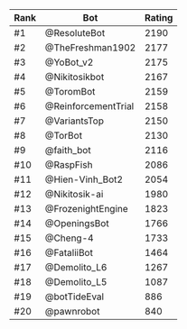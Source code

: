 Rank|Bot|Rating
---|---|---
#1|@ResoluteBot|2190
#2|@TheFreshman1902|2177
#3|@YoBot_v2|2175
#4|@Nikitosikbot|2167
#5|@ToromBot|2159
#6|@ReinforcementTrial|2158
#7|@VariantsTop|2150
#8|@TorBot|2130
#9|@faith_bot|2116
#10|@RaspFish|2086
#11|@Hien-Vinh_Bot2|2054
#12|@Nikitosik-ai|1980
#13|@FrozenightEngine|1823
#14|@OpeningsBot|1766
#15|@Cheng-4|1733
#16|@FataliiBot|1464
#17|@Demolito_L6|1267
#18|@Demolito_L5|1087
#19|@botTideEval|886
#20|@pawnrobot|840
